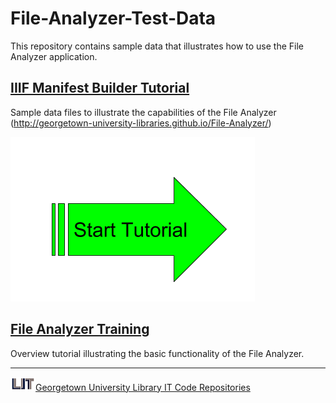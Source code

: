 # File-Analyzer-Test-Data

This repository contains sample data that illustrates how to use the File Analyzer application.

## [IIIF Manifest Builder Tutorial](iiif/README.md)

Sample data files to illustrate the capabilities of the File Analyzer (http://georgetown-university-libraries.github.io/File-Analyzer/)

[![Start Tutorial](StartTutorial.png)](https://Georgetown-University-Libraries.github.io/File-Analyzer-Test-Data/intro)


## [File Analyzer Training](https://github.com/Georgetown-University-Libraries/File-Analyzer/wiki/File-Analyzer-Training-Code4Lib-2015#try-it-yourself)

Overview tutorial illustrating the basic functionality of the File Analyzer.

***
[![Georgetown University Library IT Code Repositories](https://raw.githubusercontent.com/Georgetown-University-Libraries/georgetown-university-libraries.github.io/master/LIT-logo-small.png)Georgetown University Library IT Code Repositories](http://georgetown-university-libraries.github.io/)
